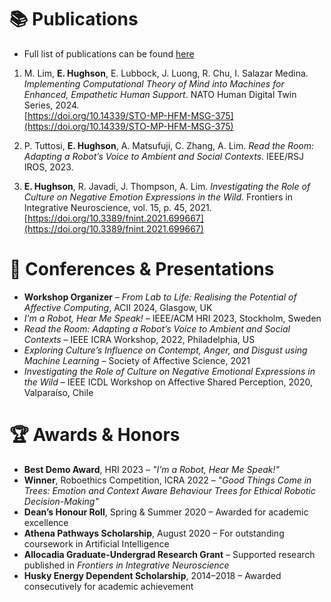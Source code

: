 # 📚 Publications
- Full list of publications can be found [here](https://scholar.google.com/citations?hl=en&view_op=list_works&gmla=AOv-ny9sYQeGDqbeb3xP1Gy1DcTYT4PGx5GQ_AkaNvGEDoNBIlcRcbEw-tGtbsM1JvDiSYUJ4aQaHkkppSYVlA&user=n9AVi6gAAAAJ) 

1. M. Lim, **E. Hughson**, E. Lubbock, J. Luong, R. Chu, I. Salazar Medina. *Implementing Computational Theory of Mind into Machines for Enhanced, Empathetic Human Support*. NATO Human Digital Twin Series, 2024.  
   [https://doi.org/10.14339/STO-MP-HFM-MSG-375](https://doi.org/10.14339/STO-MP-HFM-MSG-375)

2. P. Tuttosi, **E. Hughson**, A. Matsufuji, C. Zhang, A. Lim. *Read the Room: Adapting a Robot’s Voice to Ambient and Social Contexts*. IEEE/RSJ IROS, 2023.

3. **E. Hughson**, R. Javadi, J. Thompson, A. Lim. *Investigating the Role of Culture on Negative Emotion Expressions in the Wild*. Frontiers in Integrative Neuroscience, vol. 15, p. 45, 2021.  
   [https://doi.org/10.3389/fnint.2021.699667](https://doi.org/10.3389/fnint.2021.699667)

# 🎤 Conferences & Presentations

- **Workshop Organizer** – *From Lab to Life: Realising the Potential of Affective Computing*, ACII 2024, Glasgow, UK  
- *I’m a Robot, Hear Me Speak!* – IEEE/ACM HRI 2023, Stockholm, Sweden  
- *Read the Room: Adapting a Robot’s Voice to Ambient and Social Contexts* – IEEE ICRA Workshop, 2022, Philadelphia, US  
- *Exploring Culture’s Influence on Contempt, Anger, and Disgust using Machine Learning* – Society of Affective Science, 2021  
- *Investigating the Role of Culture on Negative Emotional Expressions in the Wild* – IEEE ICDL Workshop on Affective Shared Perception, 2020, Valparaíso, Chile

# 🏆 Awards & Honors

- **Best Demo Award**, HRI 2023 – *"I’m a Robot, Hear Me Speak!"*
- **Winner**, Roboethics Competition, ICRA 2022 – *"Good Things Come in Trees: Emotion and Context Aware Behaviour Trees for Ethical Robotic Decision-Making"*
- **Dean’s Honour Roll**, Spring & Summer 2020 – Awarded for academic excellence
- **Athena Pathways Scholarship**, August 2020 – For outstanding coursework in Artificial Intelligence
- **Allocadia Graduate-Undergrad Research Grant** – Supported research published in *Frontiers in Integrative Neuroscience*
- **Husky Energy Dependent Scholarship**, 2014–2018 – Awarded consecutively for academic achievement

